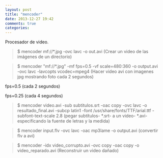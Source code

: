 ```yaml
---
layout: post
title: "mencoder"
date: 2013-12-27 19:42
comments: true
categories: 
---
```

Procesador de video.

>$ mencoder mf://*.jpg -ovc lavc -o out.avi (Crear un video de las imágenes de un directorio)

>$ mencoder "mf://*.jpg" -mf fps=0.5 -vf scale=480:360 -o output.avi -ovc lavc -lavcopts vcodec=mpeg4  (Hacer video avi con imagenes jpg mostrando foto cada 2 segundos)

fps=0.5  (cada 2 segundos)

fps=0.25  (cada 4 segundos)

>$ mencoder video.avi -sub subtitulos.srt -oac copy -ovc lavc -o resultado_final.avi -subcp latin1 -font /usr/share/fonts/TTF/arial.ttf -subfont-text-scale 2.8  (pegar subtítulos- *.srt- a un video- *.avi- especificando la fuente de letras y la medida)

>$ mencoder input.flv -ovc lavc -oac mp3lame -o output.avi  (convertir flv a avi)

>$ mencoder -idx video_corrupto.avi -ovc copy -oac copy -o video_reparado.avi (Reconstruir un video dañado)

